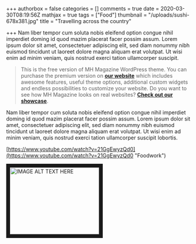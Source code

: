 +++
authorbox = false
categories = []
comments = true
date = 2020-03-30T08:19:56Z
mathjax = true
tags = ["Food"]
thumbnail = "/uploads/sushi-678x381.jpg"
title = "Travelling across the country"

+++
Nam liber tempor cum soluta nobis eleifend option congue nihil imperdiet doming id quod mazim placerat facer possim assum. Lorem ipsum dolor sit amet, consectetuer adipiscing elit, sed diam nonummy nibh euismod tincidunt ut laoreet dolore magna aliquam erat volutpat. Ut wisi enim ad minim veniam, quis nostrud exerci tation ullamcorper suscipit.

> This is the free version of MH Magazine WordPress theme. You can purchase the premium version on [**our website**](http://www.mhthemes.com/themes/ "Purchase MH Magazine Premium WordPress theme") which includes awesome features, useful theme options, additional custom widgets and endless possibilities to customize your website. Do you want to see how MH Magazine looks on real websites? [**Check out our showcase**](http://www.mhthemes.com/showcase/ "Websites powered by MH Themes").

Nam liber tempor cum soluta nobis eleifend option congue nihil imperdiet doming id quod mazim placerat facer possim assum. Lorem ipsum dolor sit amet, consectetuer adipiscing elit, sed diam nonummy nibh euismod tincidunt ut laoreet dolore magna aliquam erat volutpat. Ut wisi enim ad minim veniam, quis nostrud exerci tation ullamcorper suscipit lobortis.

[https://www.youtube.com/watch?v=21GgEwyzQd0](https://www.youtube.com/watch?v=21GgEwyzQd0 "Foodwork")

<a href="http://www.youtube.com/watch?feature=player_embedded&v=21GgEwyzQd0
" target="_blank"><img src="http://img.youtube.com/vi/Y21GgEwyzQd0/0.jpg" 
alt="IMAGE ALT TEXT HERE" width="240" height="180" border="10" /></a>
